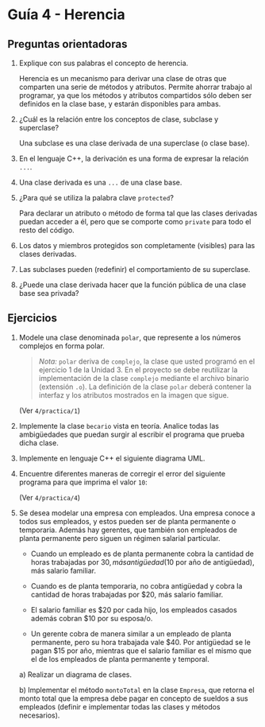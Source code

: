 # Guía 4 - Herencia

## Preguntas orientadoras

1. Explique con sus palabras el concepto de herencia.

    Herencia es un mecanismo para derivar una clase de otras que comparten una 
    serie de métodos y atributos. Permite ahorrar trabajo al programar, ya que 
    los métodos y atributos compartidos sólo deben ser definidos en la clase
    base, y estarán disponibles para ambas.

2. ¿Cuál es la relación entre los conceptos de clase, subclase y superclase?

    Una subclase es una clase derivada de una superclase (o clase base).

3. En el lenguaje C++, la derivación es una forma de expresar la relación `...`.

4. Una clase derivada es una `...` de una clase base.

5. ¿Para qué se utiliza la palabra clave `protected`?

    Para declarar un atributo o método de forma tal que las clases derivadas
    puedan acceder a él, pero que se comporte como `private` para todo el resto
    del código.

6. Los datos y miembros protegidos son completamente (visibles) para las clases 
derivadas.

7. Las subclases pueden (redefinir) el comportamiento de su superclase.

8. ¿Puede una clase derivada hacer que la función pública de una clase base sea
privada?

## Ejercicios

1. Modele una clase denominada `polar`, que represente a los números complejos
en forma polar.

    > *Nota:* `polar` deriva de `complejo`, la clase que usted programó en el
    ejercicio 1 de la Unidad 3. En el proyecto se debe reutilizar la
    implementación de la clase `complejo` mediante el archivo binario
    (extensión `.o`). La definición de la clase `polar` deberá contener la
    interfaz y los atributos mostrados en la imagen que sigue.

    (Ver `4/practica/1`)

2. Implemente la clase `becario` vista en teoría. Analice todas las ambigüedades
que puedan surgir al escribir el programa que prueba dicha clase.

3. Implemente en lenguaje C++ el siguiente diagrama UML.

4. Encuentre diferentes maneras de corregir el error del siguiente programa para
que imprima el valor `10`:

    (Ver `4/practica/4`)

5. Se desea modelar una empresa con empleados. Una empresa conoce a todos sus
empleados, y estos pueden ser de planta permanente o temporaria. Además hay
gerentes, que también son empleados de planta permanente pero siguen un régimen
salarial particular.

    - Cuando un empleado es de planta permanente cobra la cantidad de horas
    trabajadas por $30, más antigüedad ($10 por año de antigüedad), más salario
    familiar.

    - Cuando es de planta temporaria, no cobra antigüedad y cobra la cantidad de
    horas trabajadas por $20, más salario familiar.

    - El salario familiar es $20 por cada hijo, los empleados casados además
    cobran $10 por su esposa/o.

    - Un gerente cobra de manera similar a un empleado de planta permanente,
    pero su hora trabajada vale $40. Por antigüedad se le pagan $15 por año,
    mientras que el salario familiar es el mismo que el de los empleados de
    planta permanente y temporal.

    a) Realizar un diagrama de clases.

    b) Implementar el método `montoTotal` en la clase `Empresa`, que retorna el
    monto total que la empresa debe pagar en concepto de sueldos a sus empleados
    (definir e implementar todas las clases y métodos necesarios).
